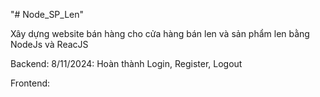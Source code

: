"# Node_SP_Len"

Xây dựng website bán hàng cho cửa hàng bán len và sản phẩm len bằng NodeJs và ReacJS

Backend:
8/11/2024: Hoàn thành Login, Register, Logout

Frontend:
